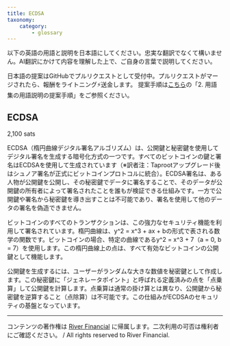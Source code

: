 ```yaml
---
title: ECDSA
taxonomy:
    category:
        - glossary
---
```


以下の英語の用語と説明を日本語にしてください。忠実な翻訳でなくて構いません。AI翻訳にかけて内容を理解した上で、ご自身の言葉で説明してください。

日本語の提案はGitHubでプルリクエストとして受付中。プルリクエストがマージされたら、報酬をライトニング⚡️送金します。
提案手順は[こちら](https://github.com/lostinbitcoin/categories/wiki)の「2. 用語集の用語説明の提案手順」をご参照ください。

## ECDSA
2,100 sats

ECDSA（楕円曲線デジタル署名アルゴリズム）は、公開鍵と秘密鍵を使用してデジタル署名を生成する暗号化方式の一つです。すべてのビットコインの鍵と署名はECDSAを使用して生成されています（※訳者注：Taprootアップグレード後はシュノア署名が正式にビットコインプロトコルに統合）。ECDSA署名は、ある人物が公開鍵を公開し、その秘密鍵でデータに署名することで、そのデータが公開鍵の所有者によって署名されたことを誰もが検証できる仕組みです。一方で公開鍵や署名から秘密鍵を導き出すことは不可能であり、署名を使用して他のデータの署名を偽造できません。

ビットコインのすべてのトランザクションは、この強力なセキュリティ機能を利用して署名されています。楕円曲線は、y^2 = x^3 + ax + bの形式で表される数学の関数です。ビットコインの場合、特定の曲線であるy^2 = x^3 + 7（a = 0, b = 7）を使用します。この楕円曲線上の点は、すべて有効なビットコインの公開鍵として機能します。

公開鍵を生成するには、ユーザーがランダムな大きな数値を秘密鍵として作成します。この秘密鍵に「ジェネレータポイント」と呼ばれる定義済みの点を「点乗算」して公開鍵を計算します。点乗算は通常の掛け算とは異なり、公開鍵から秘密鍵を逆算すること（点除算）は不可能です。この仕組みがECDSAのセキュリティの基盤となっています。

---
コンテンツの著作権は [River Financial](https://river.com/) に帰属します。二次利用の可否は権利者にご確認ください。 / All rights reserved to River Financial.
